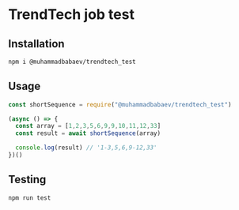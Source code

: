 # TrendTech job test

## Installation
```bash
npm i @muhammadbabaev/trendtech_test
```

## Usage
```javascript
const shortSequence = require("@muhammadbabaev/trendtech_test")

(async () => {
  const array = [1,2,3,5,6,9,9,10,11,12,33]
  const result = await shortSequence(array)

  console.log(result) // '1-3,5,6,9-12,33'
})()
```

## Testing
```bash
npm run test
```
